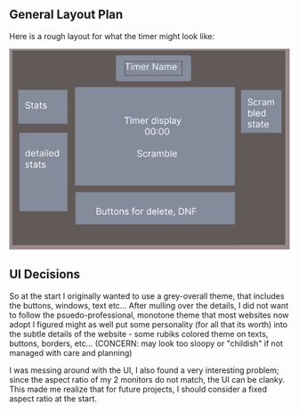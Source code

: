 ## General Layout Plan

Here is a rough layout for what the timer might look like:

![Design](../assets/UI-design/Layout.png)

## UI Decisions

So at the start I originally wanted to use a grey-overall theme, that includes the buttons, windows, text etc...
After mulling over the details, I did not want to follow the psuedo-professional, monotone theme that most websites now adopt
I figured might as well put some personality (for all that its worth) into the subtle details of the website
    - some rubiks colored theme on texts, buttons, borders, etc... (CONCERN: may look too sloopy or "childish" if not managed with care and planning)

I was messing around with the UI, I also found a very interesting problem; since the aspect ratio of my 2 monitors do not match, the UI can be clanky. This made me realize that for future projects, I should consider a fixed aspect ratio at the start. 




